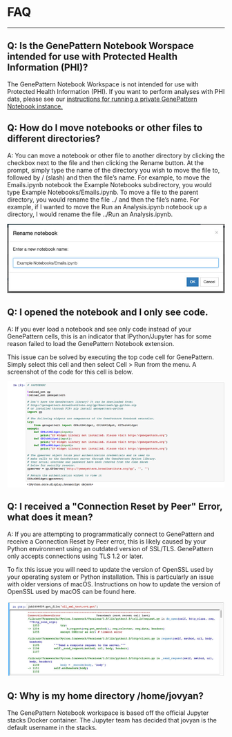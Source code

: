 # FAQ
---

## Q: Is the GenePattern Notebook Worspace intended for use with Protected Health Information (PHI)?
The GenePattern Notebook Workspace is not intended for use with Protected Health Information (PHI). If you want to perform analyses with PHI data, please see our [instructions for running a private GenePattern Notebook instance.](/documentation/local-installation/)

## Q: How do I move notebooks or other files to different directories?

A: You can move a notebook or other file to another directory by
clicking the checkbox next to the file and then clicking the Rename
button. At the prompt, simply type the name of the directory you wish to
move the file to, followed by / (slash) and then the file’s name. For
example, to move the Emails.ipynb notebook the Example Notebooks
subdirectory, you would type Example Notebooks/Emails.ipynb. To move a
file to the parent directory, you would rename the file ../ and then the
file’s name. For example, if I wanted to move the Run an Analysis.ipynb
notebook up a directory, I would rename the file ../Run an
Analysis.ipynb.

![image](img/content_move.jpg)

## Q: I opened the notebook and I only see code.

A: If you ever load a notebook and see only code instead of your
GenePattern cells, this is an indicator that IPython/Jupyter has for
some reason failed to load the GenePattern Notebook extension.

This issue can be solved by executing the top code cell for GenePattern.
Simply select this cell and then select Cell &gt; Run from the menu. A
screenshot of the code for this cell is below.

![image](img/content_screen_shot_2015-10-19_at_13_24_05.png)

## Q: I received a "Connection Reset by Peer" Error, what does it mean?

A: If you are attempting to programmatically connect to GenePattern and
receive a Connection Reset by Peer error, this is likely caused by your
Python environment using an outdated version of SSL/TLS. GenePattern
only accepts connections using TLS 1.2 or later.

To fix this issue you will need to update the version of OpenSSL used by
your operating system or Python installation. This is particularly an
issue with older versions of macOS. Instructions on how to update the
version of OpenSSL used by macOS can be found here.

![image](img/content_reset.jpg)

## Q: Why is my home directory /home/jovyan?
The GenePattern Notebook workspace is based off the official Jupyter stacks Docker container. The Jupyter team has decided that jovyan is the default username in the stacks.